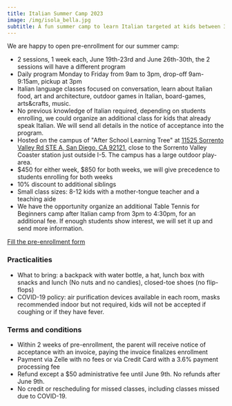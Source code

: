 ```yaml
---
title: Italian Summer Camp 2023
image: /img/isola_bella.jpg
subtitle: A fun summer camp to learn Italian targeted at kids between 3rd grade and 8th grade with no previous knowledge of Italian
---
```


We are happy to open pre-enrollment for our summer camp:

* 2 sessions, 1 week each, June 19th-23rd and June 26th-30th, the 2 sessions will have a different program
* Daily program Monday to Friday from 9am to 3pm, drop-off 9am-9:15am, pickup at 3pm
* Italian language classes focused on conversation, learn about Italian food, art and architecture, outdoor games in Italian, board-games, arts&crafts, music.
* No previous knowledge of Italian required, depending on students enrolling, we could organize an additional class for kids that already speak Italian. We will send all details in the notice of acceptance into the program.
* Hosted on the campus of "After School Learning Tree" at [11525 Sorrento Valley Rd STE A, San Diego, CA 92121](https://www.google.com/maps/place/After+School+Learning+Tree/@32.9113616,-117.2305672,15z/data=!4m6!3m5!1s0x80dc06f8b75cc61b:0x2f1f3cf711f6503b!8m2!3d32.9113616!4d-117.2305672!16s%2Fg%2F1tywy79h), close to the Sorrento Valley Coaster station just outside I-5. The campus has a large outdoor play-area.
* $450 for either week, $850 for both weeks, we will give precedence to students enrolling for both weeks
* 10% discount to additional siblings
* Small class sizes: 8-12 kids with a mother-tongue teacher and a teaching aide
* We have the opportunity organize an additional Table Tennis for Beginners camp after Italian camp from 3pm to 4:30pm, for an additional fee. If enough students show interest, we will set it up and send more information.

<div class="tc">
<a href="https://docs.google.com/forms/d/e/1FAIpQLSdenOD2YOvYsMTMMGZpyo45kP5rUyCuUFdfXPbxcTfiVtypTA/viewform?usp=sf_link" class="btn raise">Fill the pre-enrollment form</a>
</div>

### Practicalities

* What to bring: a backpack with water bottle, a hat, lunch box with snacks and lunch (No nuts and no candies), closed-toe shoes (no flip-flops)
* COVID-19 policy: air purification devices available in each room, masks recommended indoor but not required, kids will not be accepted if coughing or if they have fever.

### Terms and conditions

* Within 2 weeks of pre-enrollment, the parent will receive notice of acceptance with an invoice, paying the invoice finalizes enrollment
* Payment via Zelle with no fees or via Credit Card with a 3.6% payment processing fee
* Refund except a $50 administrative fee until June 9th. No refunds after June 9th.
* No credit or rescheduling for missed classes, including classes missed due to COVID-19.
